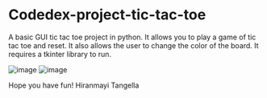 # Codedex-project-tic-tac-toe
A basic GUI tic tac toe project in python. It allows you to play a game of tic tac toe and reset. It also allows the user to change the color of the board. It requires a tkinter library to run.


![image](https://github.com/HirTan14/Codedex-project-tic-tac-toe/assets/139492126/c9c2dcf9-f466-494f-a404-8cd04344fb42)
![image](https://github.com/HirTan14/Codedex-project-tic-tac-toe/assets/139492126/6e00fa03-6b47-4e98-952a-9d4deab6ce8d)



Hope you have fun!
Hiranmayi Tangella
